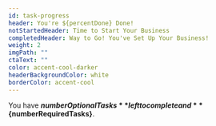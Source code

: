 ```yaml
---
id: task-progress
header: You're ${percentDone} Done!
notStartedHeader: Time to Start Your Business
completedHeader: Way to Go! You've Set Up Your Business!
weight: 2
imgPath: ""
ctaText: ""
color: accent-cool-darker
headerBackgroundColor: white
borderColor: accent-cool
---
```


You have **${numberOptionalTasks}** left to complete and **${numberRequiredTasks}**.
